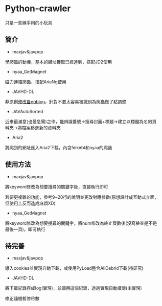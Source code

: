 # Python-crawler
只是一些練手用的小玩具

## 簡介
* maxjav&javpop

學爬蟲的動機，基本的網址獲取已經達到，搭配JD2使用

* nyaa_GetMagnet

磁力連結爬蟲，搭配AriaNg使用

* JAVHD-DL

非原創[修改自eqblog](http://www.hostloc.com/thread-433873-1-1.html)，針對不要太容易被識別為爬蟲做了點調整

* JAVAutoSorted

近來最滿意(也最急需)之作，能辨識番號→搜尋封面+標題→建立以標題為名的資料夾→將檔案移進新的資料夾

* Aria2

將爬到的網址匯入Aria2下載，內含feikebt和nyaa的爬蟲

## 使用方法

* maxjav&javpop

將keyword修改為想要搜尋的關鍵字後，直接執行即可

若要更複雜的功能，參考9~20行的說明並更改對應參數(原想設計成互動式介面，但使用上反而造成麻煩XD)

* nyaa_GetMagnet

將keyword修改為想要搜尋的關鍵字，將num修改為終止頁數後(沒寫檢查是不是最後一頁)，即可執行

## 待完善

* maxjav&javpop

導入cookies並實現自動下載，或使用PyLoad整合AllDebrid下載(待研究)

* JAVHD-DL

將下載紀錄存成log(實現)，並調用這個紀錄，透過實現自動續傳(未實現)

修正隨機暫停秒數
